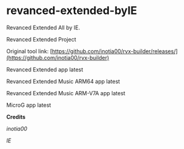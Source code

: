 # revanced-extended-byIE
Revanced Extended All by IE.

Revanced Extended Project 

Original tool link: [https://github.com/inotia00/rvx-builder/releases/](https://github.com/inotia00/rvx-builder)

Revanced Extended app latest

Revanced Extended Music ARM64 app latest

Revanced Extended Music ARM-V7A app latest

MicroG app latest

**Credits**

*inotia00*

*IE*


